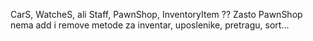 CarS, WatcheS, ali Staff, PawnShop, InventoryItem ??
Zasto PawnShop nema add i remove metode za inventar, uposlenike, pretragu, sort...
